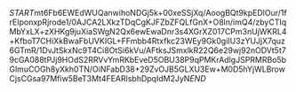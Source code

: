 $START$mt6Fb6EWEdWUQanwihoNDGj5k+00xeSSjXq/AoogBQt9kpEDlOur/1frEIponxpRjrode1/0AJCA2LXkzTDqCgKJFZbZFQLfGnX+O8ln/imQ4/zbyCTIqMbYxLX+zXHKg9juXiaSWgN2Qx6ewEwaDnr3s4XGrXZ017CPm3nUjWKRL4+KfboT7CHiXkBwaFbUVKIGL+FFmbb4Rtxfkc23WEy9Gk0giIU3zYUJjX7quz6GTmR/1DvJtSkxNc9T4Ci8OtSi6kVu/AFtksJSmxlkR22Q6e29wj92nODVt5t79cGA088tPJj9HOdS2RRVvYmRKbEveD5OBU38P9qPMKrAdlgJSPRMRBo5bGlmuCOGh8yXkh0TN/OiNFabD38+29ZvOJB5GLXU3Ew+M0D5hYjWLBrowCjsCGsa97Mfiw5BeT3Mt4FEARlsbhDpqIdM2JyN$END$